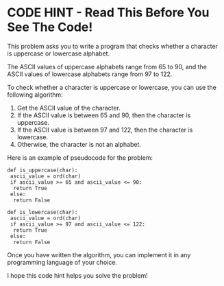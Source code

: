 # CODE HINT - Read This Before You See The Code!

This problem asks you to write a program that checks whether a character is uppercase or lowercase alphabet.

The ASCII values of uppercase alphabets range from 65 to 90, and the ASCII values of lowercase alphabets range from 97 to 122.

To check whether a character is uppercase or lowercase, you can use the following algorithm:

1. Get the ASCII value of the character.
2. If the ASCII value is between 65 and 90, then the character is uppercase.
3. If the ASCII value is between 97 and 122, then the character is lowercase.
4. Otherwise, the character is not an alphabet.

Here is an example of pseudocode for the problem:

```
def is_uppercase(char):
 ascii_value = ord(char)
 if ascii_value >= 65 and ascii_value <= 90:
  return True
 else:
  return False

def is_lowercase(char):
 ascii_value = ord(char)
 if ascii_value >= 97 and ascii_value <= 122:
  return True
 else:
  return False
```

Once you have written the algorithm, you can implement it in any programming language of your choice.

I hope this code hint helps you solve the problem!